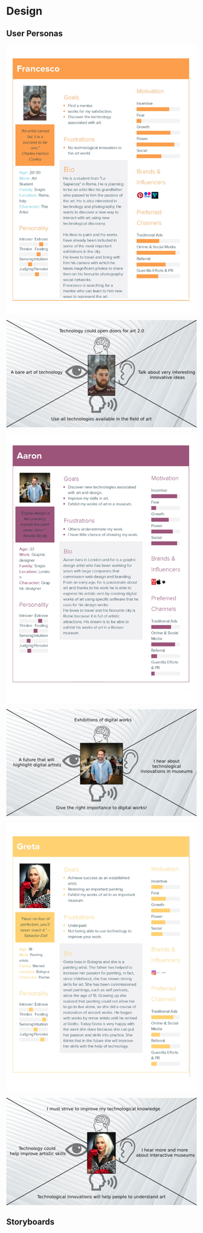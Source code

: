 # Design

## User Personas
![](assets/Francesco.jpg)


![](assets/Francesco1.jpg)


![](assets/Aaron.jpg)


![](assets/Aaron1.jpg)


![](assets/greta.jpg)


![](assets/Greta1.jpg)
## Storyboards

